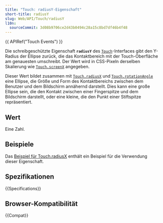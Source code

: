 ```yaml
---
title: "Touch: radiusY-Eigenschaft"
short-title: radiusY
slug: Web/API/Touch/radiusY
l10n:
  sourceCommit: 3d08b9706ce2d43b0494c28a15c8bd7df46b4f48
---
```


{{ APIRef("Touch Events") }}

Die schreibgeschützte Eigenschaft **`radiusY`** des [`Touch`](/de/docs/Web/API/Touch)-Interfaces gibt den Y-Radius der Ellipse zurück, die das Kontaktbereich mit der Touch-Oberfläche am genauesten umschreibt. Der Wert wird in CSS-Pixeln derselben Skalierung wie [`Touch.screenX`](/de/docs/Web/API/Touch/screenX) angegeben.

Dieser Wert bildet zusammen mit [`Touch.radiusX`](/de/docs/Web/API/Touch/radiusX) und [`Touch.rotationAngle`](/de/docs/Web/API/Touch/rotationAngle) eine Ellipse, die Größe und Form des Kontaktbereichs zwischen dem Benutzer und dem Bildschirm annähernd darstellt. Dies kann eine große Ellipse sein, die den Kontakt zwischen einer Fingerspitze und dem Bildschirm darstellt, oder eine kleine, die den Punkt einer Stiftspitze repräsentiert.

## Wert

Eine Zahl.

## Beispiele

Das [Beispiel für Touch.radiusX](/de/docs/Web/API/Touch/radiusX#examples) enthält ein Beispiel für die Verwendung dieser Eigenschaft.

## Spezifikationen

{{Specifications}}

## Browser-Kompatibilität

{{Compat}}
